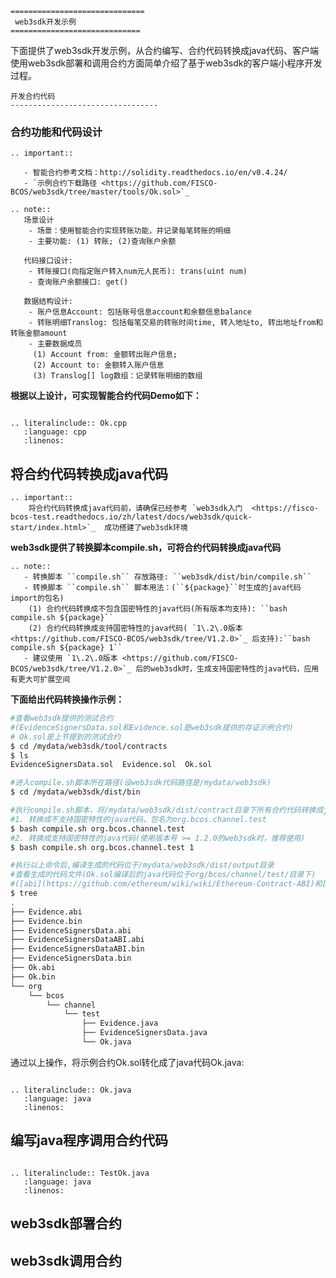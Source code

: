 ```eval_rst
==============================
 web3sdk开发示例
=============================
```

下面提供了web3sdk开发示例，从合约编写、合约代码转换成java代码、客户端使用web3sdk部署和调用合约方面简单介绍了基于web3sdk的客户端小程序开发过程。

```eval_rst
开发合约代码
---------------------------------
```

### 合约功能和代码设计

```eval_rst
.. important::

   - 智能合约参考文档：http://solidity.readthedocs.io/en/v0.4.24/
   - `示例合约下载路径 <https://github.com/FISCO-BCOS/web3sdk/tree/master/tools/Ok.sol>`_

```

```eval_rst
.. note::    
   场景设计
    - 场景：使用智能合约实现转账功能，并记录每笔转账的明细
    - 主要功能: (1) 转账; (2)查询账户余额

   代码接口设计:
    - 转账接口(向指定账户转入num元人民币): trans(uint num)
    - 查询账户余额接口: get()

   数据结构设计:
    - 账户信息Account: 包括账号信息account和余额信息balance
    - 转账明细Translog: 包括每笔交易的转账时间time, 转入地址to, 转出地址from和转账金额amount
    - 主要数据成员
     (1) Account from: 金额转出账户信息;
     (2) Account to: 金额转入账户信息
     (3) Translog[] log数组：记录转账明细的数组   
```
**根据以上设计，可实现智能合约代码Demo如下：**

```eval_rst

.. literalinclude:: Ok.cpp
   :language: cpp
   :linenos:

```

## 将合约代码转换成java代码

```eval_rst
.. important::
    将合约代码转换成java代码前，请确保已经参考 `web3sdk入门  <https://fisco-bcos-test.readthedocs.io/zh/latest/docs/web3sdk/quick-start/index.html>`_  成功搭建了web3sdk环境

```

**web3sdk提供了转换脚本compile.sh，可将合约代码转换成java代码**

```eval_rst
.. note::
   - 转换脚本 ``compile.sh`` 存放路径: ``web3sdk/dist/bin/compile.sh``
   - 转换脚本 ``compile.sh`` 脚本用法：(``${package}``时生成的java代码import的包名)
    (1) 合约代码转换成不包含国密特性的java代码(所有版本均支持): ``bash compile.sh ${package}``
    (2) 合约代码转换成支持国密特性的java代码( `1\.2\.0版本 <https://github.com/FISCO-BCOS/web3sdk/tree/V1.2.0>`_ 后支持):``bash compile.sh ${package} 1``
   - 建议使用 `1\.2\.0版本 <https://github.com/FISCO-BCOS/web3sdk/tree/V1.2.0>`_ 后的web3sdk时，生成支持国密特性的java代码，应用有更大可扩展空间

```

**下面给出代码转换操作示例：**

```bash
#查看web3sdk提供的测试合约
#(EvidenceSignersData.sol和Evidence.sol是web3sdk提供的存证示例合约)
# Ok.sol是上节提到的测试合约
$ cd /mydata/web3sdk/tool/contracts
$ ls
EvidenceSignersData.sol  Evidence.sol  Ok.sol

#进入compile.sh脚本所在路径(设web3sdk代码路径是/mydata/web3sdk)
$ cd /mydata/web3sdk/dist/bin

#执行compile.sh脚本，将/mydata/web3sdk/dist/contract目录下所有合约代码转换成java代码
#1. 转换成不支持国密特性的java代码，包名为org.bcos.channel.test
$ bash compile.sh org.bcos.channel.test
#2. 转换成支持国密特性的java代码(使用版本号 >= 1.2.0的web3sdk时，推荐使用)
$ bash compile.sh org.bcos.channel.test 1

#执行以上命令后,编译生成的代码位于/mydata/web3sdk/dist/output目录
#查看生成的代码文件(Ok.sol编译后的java代码位于org/bcos/channel/test/目录下)
#([abi](https://github.com/ethereum/wiki/wiki/Ethereum-Contract-ABI)和[bin](http://solidity.readthedocs.io/en/v0.4.24/using-the-compiler.html)文件是编译过程中产生的临时文件)
$ tree
.
├── Evidence.abi
├── Evidence.bin
├── EvidenceSignersData.abi
├── EvidenceSignersDataABI.abi
├── EvidenceSignersDataABI.bin
├── EvidenceSignersData.bin
├── Ok.abi
├── Ok.bin
└── org
    └── bcos
        └── channel
            └── test
                ├── Evidence.java
                ├── EvidenceSignersData.java
                └── Ok.java
```

通过以上操作，将示例合约Ok.sol转化成了java代码Ok.java:
```eval_rst

.. literalinclude:: Ok.java
   :language: java
   :linenos:

```




## 编写java程序调用合约代码

```eval_rst

.. literalinclude:: TestOk.java
   :language: java
   :linenos:

```

## web3sdk部署合约

## web3sdk调用合约
